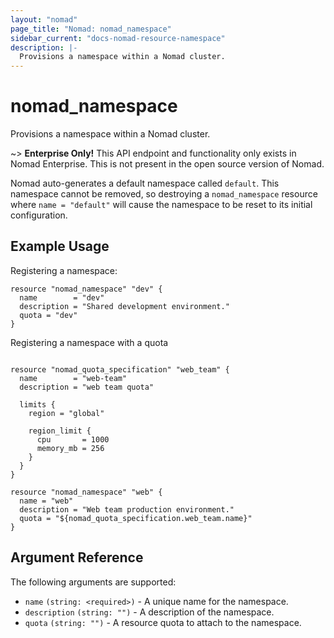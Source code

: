 ```yaml
---
layout: "nomad"
page_title: "Nomad: nomad_namespace"
sidebar_current: "docs-nomad-resource-namespace"
description: |-
  Provisions a namespace within a Nomad cluster.
---
```


# nomad_namespace

Provisions a namespace within a Nomad cluster.

~> **Enterprise Only!** This API endpoint and functionality only exists in
Nomad Enterprise. This is not present in the open source version of Nomad.

Nomad auto-generates a default namespace called `default`. This namespace
cannot be removed, so destroying a `nomad_namespace` resource where
`name = "default"` will cause the namespace to be reset to its initial
configuration.

## Example Usage

Registering a namespace:

```hcl
resource "nomad_namespace" "dev" {
  name        = "dev"
  description = "Shared development environment."
  quota = "dev"
}
```

Registering a namespace with a quota

```hcl

resource "nomad_quota_specification" "web_team" {
  name        = "web-team"
  description = "web team quota"

  limits {
    region = "global"

    region_limit {
      cpu       = 1000
      memory_mb = 256
    }
  }
}

resource "nomad_namespace" "web" {
  name = "web"
  description = "Web team production environment."
  quota = "${nomad_quota_specification.web_team.name}"
}
```

## Argument Reference

The following arguments are supported:

- `name` `(string: <required>)` - A unique name for the namespace.
- `description` `(string: "")` - A description of the namespace.
- `quota` `(string: "")` - A resource quota to attach to the namespace.